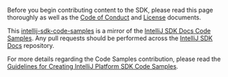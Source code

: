 <!-- Copyright 2000-2020 JetBrains s.r.o. and other contributors. Use of this source code is governed by the Apache 2.0 license that can be found in the LICENSE file. -->

Before you begin contributing content to the SDK, please read this page thoroughly as well as the [Code of Conduct](/CODE_OF_CONDUCT.md) and [License](/LICENSE.txt) documents.

This [intellij-sdk-code-samples](https://github.com/JetBrains/intellij-sdk-code-samples) is a mirror of the [IntelliJ SDK Docs Code Samples](https://github.com/JetBrains/intellij-sdk-docs/tree/main/code_samples).
Any pull requests should be performed across the [IntelliJ SDK Docs](https://github.com/JetBrains/intellij-sdk-docs) repository.

For more details regarding the Code Samples contribution, please read the [Guidelines for Creating IntelliJ Platform SDK Code Samples](https://jetbrains.org/intellij/sdk/docs/intro/sdk_code_guidelines.html).
